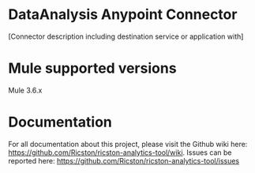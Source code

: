# DataAnalysis Anypoint Connector

[Connector description including destination service or application with]

# Mule supported versions

Mule 3.6.x

# Documentation
For all documentation about this project, please visit the Github wiki here: https://github.com/Ricston/ricston-analytics-tool/wiki.
Issues can be reported here: https://github.com/Ricston/ricston-analytics-tool/issues